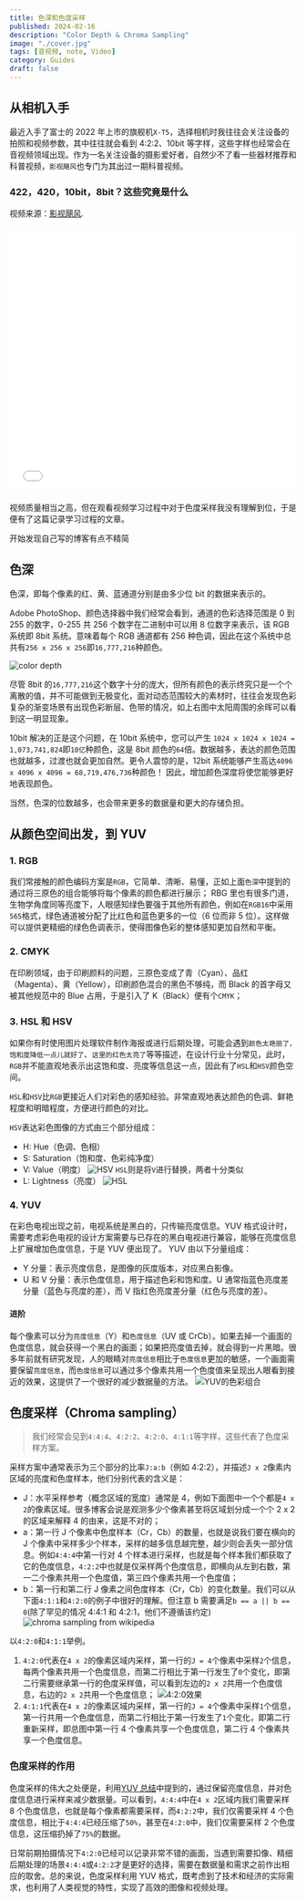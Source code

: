 ```yaml
---
title: 色深和色度采样
published: 2024-02-16
description: "Color Depth & Chroma Sampling"
image: "./cover.jpg"
tags: [音视频, note, Video]
category: Guides
draft: false
---
```


## 从相机入手

最近入手了富士的 2022 年上市的旗舰机`X-T5`，选择相机时我往往会关注设备的拍照和视频参数，其中往往就会看到 4:2:2、10bit 等字样，这些字样也经常会在音视频领域出现。作为一名关注设备的摄影爱好者，自然少不了看一些器材推荐和科普视频，`影视飓风`也专门为其出过一期科普视频。

### 422，420，10bit，8bit？这些究竟是什么

视频来源：[影视飓风](https://space.bilibili.com/946974).

<iframe width="100%" height="468" src="//player.bilibili.com/player.html?bvid=BV1ds411T7F4&p=1&autoplay=false" scrolling="no" border="0" frameborder="no" framespacing="0" allowfullscreen="true"> </iframe>

视频质量相当之高，但在观看视频学习过程中对于色度采样我没有理解到位，于是便有了这篇记录学习过程的文章。

开始发现自己写的博客有点不精简

## 色深

色深，即每个像素的红、黄、蓝通道分别是由多少位 bit 的数据来表示的。

Adobe PhotoShop、颜色选择器中我们经常会看到，通道的色彩选择范围是 0 到 255 的数字，0-255 共 256 个数字在二进制中可以用 8 位数字来表示，该 RGB 系统即 8bit 系统。意味着每个 RGB 通道都有 256 种色调，因此在这个系统中总共有`256 x 256 x 256`即`16,777,216`种颜色。

![color depth](./color-depth.webp)

尽管 8bit 的`16,777,216`这个数字十分的庞大，但所有颜色的表示终究只是一个个离散的值，并不可能做到无极变化，面对动态范围较大的素材时，往往会发现色彩复杂的渐变场景有出现色彩断层、色带的情况，如上右图中太阳周围的余晖可以看到这一明显现象。

10bit 解决的正是这个问题，在 10bit 系统中，您可以产生 `1024 x 1024 x 1024 = 1,073,741,824`即`10亿`种颜色，这是 8bit 颜色的`64`倍。数据越多，表达的颜色范围也就越多，过渡也就会更加自然。更令人震惊的是，12bit 系统能够产生高达`4096 x 4096 x 4096 = 68,719,476,736`种颜色！ 因此，增加颜色深度将使您能够更好地表现颜色。

当然，色深的位数越多，也会带来更多的数据量和更大的存储负担。

## 从颜色空间出发，到 YUV

### 1. RGB

我们常接触的颜色编码方案是`RGB`，它简单、清晰、易懂，正如上面`色深`中提到的通过将三原色的组合能够将每个像素的颜色都进行展示；
RBG 里也有很多门道，生物学角度同等亮度下，人眼感知绿色要强于其他所有颜色，例如在`RGB16`中采用`565`格式，绿色通道被分配了比红色和蓝色更多的一位（6 位而非 5 位）。这样做可以提供更精细的绿色色调表示，使得图像色彩的整体感知更加自然和平衡。

### 2. CMYK

在印刷领域，由于印刷颜料的问题，三原色变成了青（Cyan）、品红（Magenta）、黄（Yellow），印刷颜色混合的黑色不够纯，而 Black 的首字母又被其他规范中的 Blue 占用，于是引入了 K（Black）便有个`CMYK`；

### 3. HSL 和 HSV

如果你有时使用图片处理软件制作海报或进行后期处理，可能会遇到`颜色太艳丽了，饱和度降低一点儿就好了`、`这里的红色太亮了`等等描述，在设计行业十分常见，此时，`RGB`并不能直观地表示出这饱和度、亮度等信息这一点，因此有了`HSL`和`HSV`颜色空间。

`HSL`和`HSV`比`RGB`更接近人们对彩色的感知经验。非常直观地表达颜色的色调、鲜艳程度和明暗程度，方便进行颜色的对比。

`HSV`表达彩色图像的方式由三个部分组成：

- H: Hue（色调、色相）
- S: Saturation（饱和度、色彩纯净度）
- V: Value（明度）
  ![HSV](./HSV.webp)
  `HSL`则是将`V`进行替换，两者十分类似
- L: Lightness（亮度）
  ![HSL](./HSL.webp)

### 4. YUV

在彩色电视出现之前，电视系统是黑白的，只传输亮度信息。YUV 格式设计时，需要考虑彩色电视的设计方案需要与已存在的黑白电视进行兼容，能够在亮度信息上扩展增加色度信息，于是 YUV 便出现了。
YUV 由以下分量组成：

- Y 分量：表示亮度信息，是图像的灰度版本，对应黑白影像。
- U 和 V 分量：表示色度信息，用于描述色彩和饱和度。U 通常指蓝色亮度差分量（蓝色与亮度的差），而 V 指红色亮度差分量（红色与亮度的差）。

#### <span id="summary">进阶</span>

每个像素可以分为`亮度信息`（Y）和`色度信息`（UV 或 CrCb）。如果去掉一个画面的色度信息，就会获得一个黑白的画面；如果把亮度值去掉，就会得到一片黑暗。很多年前就有研究发现，人的眼睛对`亮度信息`相比于`色度信息`更加的敏感，一个画面需要保留`亮度信息`，而`色度信息`可以通过多个像素共用一个色度值来呈现出人眼看到接近的效果，这提供了一个很好的减少数据量的方法。
![YUV的色彩组合](./YUV.jpg)

## 色度采样（Chroma sampling）

> 我们经常会见到`4:4:4`、`4:2:2`、`4:2:0`、`4:1:1`等字样，这些代表了色度采样方案。

采样方案中通常表示为三个部分的比率`J:a:b`（例如 4:2:2），并描述`J x 2`像素内区域的亮度和色度样本，他们分别代表的含义是：

- J：水平采样参考（概念区域的宽度）通常是 4，例如下面图中一个个都是`4 x 2`的像素区域。很多博客会说是观测多少个像素甚至将区域划分成一个个 2 x 2 的区域来解释 4 的由来，这是不对的；
- a：第一行 J 个像素中色度样本（Cr，Cb）的数量，也就是说我们要在横向的 J 个像素中采样多少个样本，采样的越多信息越完整，越少则会丢失一部分信息。例如`4:4:4`中第一行对 4 个样本进行采样，也就是每个样本我们都获取了它的色度信息，`4:2:2`中也就是仅采样两个色度信息，即横向从左到右数，第一二个像素共用一个色度值，第三四个像素共用一个色度值；
- b：第一行和第二行 J 像素之间色度样本（Cr，Cb）的变化数量。我们可以从下面`4:1:1`和`4:2:0`的例子中很好的理解。但注意 b 需要满足`b == a || b == 0`(除了罕见的情况 4:4:1 和 4:2:1，他们不遵循该约定)
  ![chroma sampling from wikipedia](./chroma-sampling.png)

以`4:2:0`和`4:1:1`举例。

1. `4:2:0`代表在`4 x 2`的像素区域内采样，第一行的`J = 4`个像素中采样`2`个信息，每两个像素共用一个色度信息，而第二行相比于第一行发生了`0`个变化，即第二行需要继承第一行的色度采样值，可以看到左边的`2 x 2`共用一个色度信息，右边的`2 x 2`共用一个色度信息；
   ![4:2:0效果](./420effect.gif)
2. `4:1:1`代表在`4 x 2`的像素区域内采样，第一行的`J = 4`个像素中采样`1`个信息，第一行共用一个色度信息，而第二行相比于第一行发生了`1`个变化，即第二行重新采样，即总图中第一行 4 个像素共享一个色度信息，第二行 4 个像素共享一个色度信息。

### 色度采样的作用

色度采样的伟大之处便是，利用[YUV 总结](#summary)中提到的，通过保留亮度信息，并对色度信息进行采样来减少数据量。可以看到，`4:4:4`中在`4 x 2`区域内我们需要采样 8 个色度信息，也就是每个像素都需要采样，而`4:2:2`中，我们仅需要采样 4 个色度信息，相比于`4:4:4`已经压缩了`50%`，甚至在`4:2:0`中，我们仅需要采样 2 个色度信息，这压缩扔掉了`75%`的数据。

日常前期拍摄情况下`4:2:0`已经可以记录非常不错的画面，当遇到需要扣像、精细后期处理的场景`4:4:4`或`4:2:2`才是更好的选择，需要在数据量和需求之前作出相应的取舍。总的来说，色度采样利用 YUV 格式，既考虑到了技术和经济的实际需求，也利用了人类视觉的特性，实现了高效的图像和视频处理。
